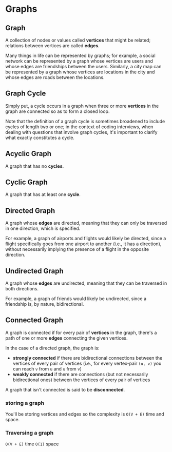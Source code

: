 # Graphs

## Graph

A collection of nodes or values called **vertices** that might be related; relations between vertices are called **edges**.

Many things in life can be represented by graphs; for example, a social network can be represented by a graph whose vertices are users and whose edges are friendships between the users. Similarly, a city map can be represented by a graph whose vertices are locations in the city and whose edges are roads between the locations.

## Graph Cycle

Simply put, a cycle occurs in a graph when three or more **vertices** in the graph are connected so as to form a closed loop.

Note that the definition of a graph cycle is sometimes broadened to include cycles of length two or one; in the context of coding interviews, when dealing with questions that involve graph cycles, it's important to clarify what exactly constitutes a cycle.

## Acyclic Graph

A graph that has no **cycles**.

## Cyclic Graph

A graph that has at least one **cycle**.

## Directed Graph

A graph whose **edges** are directed, meaning that they can only be traversed in one direction, which is specified.

For example, a graph of airports and flights would likely be directed, since a flight specifically goes from one airport to another (i.e., it has a direction), without necessarily implying the presence of a flight in the opposite direction.

## Undirected Graph

A graph whose **edges** are undirected, meaning that they can be traversed in both directions.

For example, a graph of friends would likely be undirected, since a friendship is, by nature, bidirectional.

## Connected Graph

A graph is connected if for every pair of **vertices** in the graph, there's a path of one or more **edges** connecting the given vertices.

In the case of a directed graph, the graph is:

- **strongly connected** if there are bidirectional connections between the vertices of every pair of vertices (i.e., for every vertex-pair `(u, v)` you can reach `v` from `u` and `u` from `v`)
- **weakly connected** if there are connections (but not necessarily bidirectional ones) between the vertices of every pair of vertices

A graph that isn't connected is said to be **disconnected**.

### storing a graph 

You'll be storing vertices and edges so the complexity is `O(V + E)` time and space. 

### Traversing a graph

`O(V + E)` time `O(1)` space